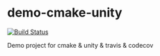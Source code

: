 # demo-cmake-unity

[![Build Status](https://travis-ci.com/kaaass/demo-cmake-unity.svg?branch=master)](https://travis-ci.com/kaaass/demo-cmake-unity)

Demo project for cmake &amp; unity &amp; travis &amp; codecov
